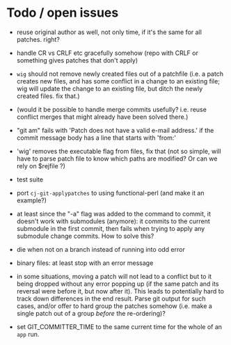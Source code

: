 # Todo / open issues

- reuse original author as well, not only time, if it's the same for
  all patches. right?

- handle CR vs CRLF etc gracefully somehow (repo with CRLF or
  something gives patches that don't apply)

- `wig` should not remove newly created files out of a patchfile
  (i.e. a patch creates new files, and has some conflict in a change
  to an existing file; wig will update the change to an existing file,
  but ditch the newly created files. fix that.)

- (would it be possible to handle merge commits usefully? i.e. reuse
  conflict merges that might already have been solved there.)

- "git am" fails with 'Patch does not have a valid e-mail address.' if
  the commit message body has a line that starts with 'from:'

- 'wig' removes the executable flag from files, fix that
  (not so simple, will have to parse patch file to know which paths
  are modified? Or can we rely on $rejfile ?)

- test suite

- port `cj-git-applypatches` to using functional-perl (and make it an
  example?)

- at least since the "-a" flag was added to the command to commit, it doesn't
  work with submodules (anymore): it commits to the current submodule
  in the first commit, then fails when trying to apply any submodule
  change commits. How to solve this?

- die when not on a branch instead of running into odd error

- binary files: at least stop with an error message

- in some situations, moving a patch will not lead to a conflict but
  to it being dropped without any error popping up (if the same patch
  and its reversal were before it, but now after it). This leads to
  potentially hard to track down differences in the end result. Parse
  git output for such cases, and/or offer to hard group the patches
  somehow (i.e. make a single patch out of a group *before* the
  re-ordering)?

- set GIT_COMMITTER_TIME to the same current time for the whole of an
  `app` run.

